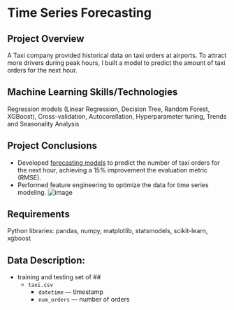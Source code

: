 # Time Series Forecasting
## Project Overview
A Taxi company provided historical data on taxi orders at airports. To attract more drivers during peak hours, I built a model to predict the amount of taxi orders for the next hour.

## Machine Learning Skills/Technologies
Regression models (Linear Regression, Decision Tree, Random Forest, XGBoost), Cross-validation, Autocorellation, Hyperparameter tuning, Trends and Seasonality Analysis

## Project Conclusions
- Developed [forecasting models](https://github.com/laceymalarky/TripleTen_projects/blob/main/time_series_forecasting/forecasting_model.ipynb) to predict the number of taxi orders for the next hour, achieving a 15% improvement the evaluation metric (RMSE).
- Performed feature engineering to optimize the data for time series modeling.
![image](https://github.com/laceymalarky/TripleTen_projects/assets/97048468/9fafeb1a-72ac-436c-9a26-c0a0fb5a7746)
 
## Requirements
Python libraries: pandas, numpy, matplotlib, statsmodels, scikit-learn, xgboost

## Data Description:
- training and testing set of ##
  - `taxi.csv`
    - `datetime` — timestamp
    - `num_orders` — number of orders

